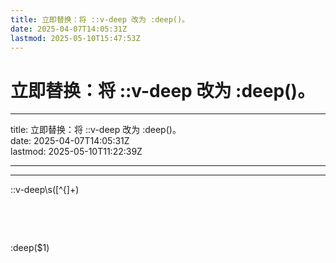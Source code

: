 ```yaml
---
title: 立即替换：将 ::v-deep 改为 :deep()。
date: 2025-04-07T14:05:31Z
lastmod: 2025-05-10T15:47:53Z
---
```


# 立即替换：将 ::v-deep 改为 :deep()。

---

title: 立即替换：将 ::v-deep 改为 :deep()。  
date: 2025-04-07T14:05:31Z  
lastmod: 2025-05-10T11:22:39Z

---

---

::v-deep\s([^{]+)

‍

‍

:deep($1)
